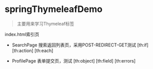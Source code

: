 # springThymeleafDemo

> 主要用来学习Thymeleaf标签

index.html索引页

- SearchPage 搜索返回列表页，采用POST-REDIRECT-GET测试 [th:if] [th:action] [th:each]
  
- ProfilePage 表单提交页，测试 [th:object] [th:field] [th:errors]
